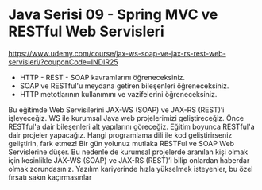 # Java Serisi 09 - Spring MVC ve RESTful Web Servisleri

https://www.udemy.com/course/jax-ws-soap-ve-jax-rs-rest-web-servisleri/?couponCode=INDIR25

- HTTP - REST - SOAP kavramlarını öğreneceksiniz.
- SOAP ve RESTful'u meydana getiren bileşenleri öğreneceksiniz.
- HTTP metotlarının kullanımını ve vazifelerini öğreneceksiniz.

Bu eğitimde Web Servisilerini JAX-WS (SOAP) ve JAX-RS (REST)’i işleyeceğiz. WS ile kurumsal Java web projelerimizi geliştireceğiz. Önce RESTful'a dair bileşenleri alt yapılarını göreceğiz. Eğitim boyunca RESTful'a dair projeler yapacağız. Hangi programlama dili ile kod geliştirirseniz geliştirin, fark etmez! Bir gün yolunuz mutlaka RESTFul ve SOAP Web Servislerine düşer. Bu nedenle de kurumsal projelerde aranılan kişi olmak için kesinlikle JAX-WS (SOAP) ve JAX-RS (REST)’i bilip onlardan haberdar olmak zorundasınız. Yazılım kariyerinde hızla yükselmek isteyenler, bu özel fırsatı sakın kaçırmasınlar
